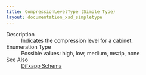 ```yaml
---
title: CompressionLevelType (Simple Type)
layout: documentation_xsd_simpletype
---
```

<dl>
  <dt>Description</dt>
  <dd>                         Indicates the compression level for a cabinet.                     </dd>
  <dt>Enumeration Type</dt>
  <dd>Possible values: high, low, medium, mszip, none</dd>
  <dt>See Also</dt>
  <dd>
    <a href="../">Difxapp Schema</a>
  </dd>
</dl>
